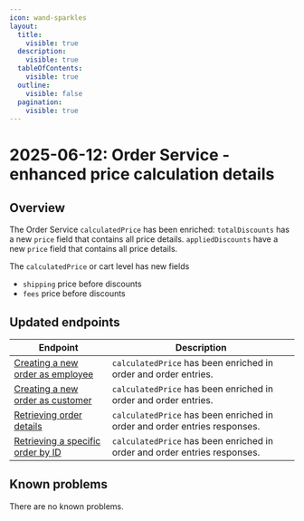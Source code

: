```yaml
---
icon: wand-sparkles
layout:
  title:
    visible: true
  description:
    visible: true
  tableOfContents:
    visible: true
  outline:
    visible: false
  pagination:
    visible: true
---
```


# 2025-06-12: Order Service - enhanced price calculation details

## Overview

The Order Service `calculatedPrice` has been enriched:
`totalDiscounts` has a new `price` field that contains all price details.
`appliedDiscounts` have a new `price` field that contains all price details.

The `calculatedPrice` or cart level has new fields
- `shipping` price before discounts
- `fees` price before discounts

## Updated endpoints

| Endpoint                                                                                                                                                                                            | Description                                                               |
|-----------------------------------------------------------------------------------------------------------------------------------------------------------------------------------------------------|---------------------------------------------------------------------------|
| [Creating a new order as employee](https://developer.emporix.io/api-references/api-guides-and-references/orders/order/api-reference/orders-tenant-managed#post-order-v2-tenant-salesorders)         | `calculatedPrice` has been enriched in order and order entries.           |
| [Creating a new order as customer](https://developer.emporix.io/api-references/api-guides-and-references/orders/order/api-reference/orders-customer-managed#post-order-v2-tenant-orders)            | `calculatedPrice` has been enriched in order and order entries.           |
| [Retrieving order details](https://developer.emporix.io/api-references/api-guides-and-references/orders/order/api-reference/orders-customer-managed#get-order-v2-tenant-orders-orderid)             | `calculatedPrice` has been enriched in order and order entries responses. |
| [Retrieving a specific order by ID](https://developer.emporix.io/api-references/api-guides-and-references/orders/order/api-reference/orders-tenant-managed#get-order-v2-tenant-salesorders-orderid) | `calculatedPrice` has been enriched in order and order entries responses. |

## Known problems

There are no known problems.